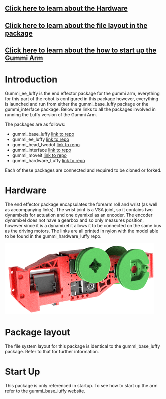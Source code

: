 <a href="#hardware">Click here to learn about the Hardware</a>
------

<a href="#package layout">Click here to learn about the file layout in the package</a>
------

<a href="#startup">Click here to learn about the how to start up the Gummi Arm</a>
------

# Introduction
Gummi_ee_luffy is the end effector package for the gummi arm, everything for this part of the robot is configured in this package however, everything is launched and run from either the gummi_base_luffy package or the gummi_interface package. Below are links to all the packages involved in running the Luffy version of the Gummi Arm.

The packages are as follows:
- gummi_base_luffy      [link to repo](https://github.com/nortonkellyboxall/gummi_base_luffy)
- gummi_ee_luffy        [link to repo](https://github.com/nortonkellyboxall/gummi_ee_luffy)
- gummi_head_twodof     [link to repo](https://github.com/nortonkellyboxall/gummi_head_twodof)
- gummi_interface       [link to repo](https://github.com/nortonkellyboxall/gummi_interface)
- gummi_moveit          [link to repo](https://github.com/nortonkellyboxall/gummi_moveit)
- gummi_hardware_Luffy  [link to repo](https://github.com/nortonkellyboxall/gummi_hardware_Luffy)

Each of these packages are connected and required to be cloned or forked.

<a id="hardware"> Hardware </a>
======
The end effector package encapsulates the forearm roll and wrist (as well as accompanying links). The wrist joint is a VSA joint, so it contains two dynamixels for actuation and one dyamixel as an encoder. The encoder dynamixel does not have a gearbox and so only measures position, however since it is a dynamixel it allows it to be connected on the same bus as the driving motors. The links are all printed in nylon with the model able to be found in the gummi_hardware_luffy repo. 

<img src="images/Gummi_Forearm.png" alt="Gummi Forearm"/>

<a id = "package layout"> Package layout </a>
======
The file system layout for this package is identical to the gummi_base_luffy package. Refer to that for further information. 

<a id = "startup"> Start Up </a>
======
This package is only referenced in startup. To see how to start up the arm refer to the gummi_base_luffy website.


